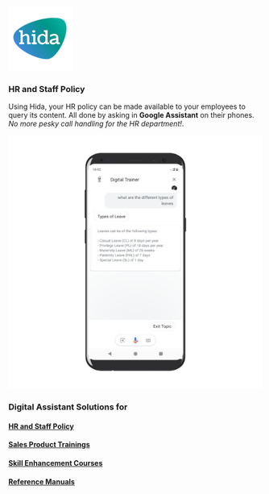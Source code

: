 [![hida](images/hida-128x128.png)](./index.md)

### HR and Staff Policy
Using Hida, your HR policy can be made available to your employees to query its content. All done by asking in **Google Assistant** on their phones. *No more pesky call handling for the HR department!*. 

![hr screen](images/hr.png)

### Digital Assistant Solutions for

#### [HR and Staff Policy](./hr.md)
#### [Sales Product Trainings](./sales.md)
#### [Skill Enhancement Courses](./skill.md)
#### [Reference Manuals](./manuals.md)
